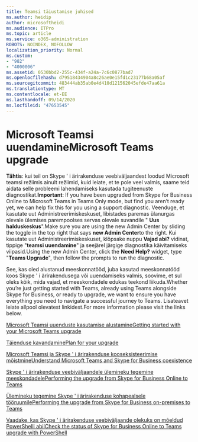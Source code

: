 ```yaml
---
title: Teamsi täiustamise juhised
ms.author: heidip
author: microsoftheidi
ms.audience: ITPro
ms.topic: article
ms.service: o365-administration
ROBOTS: NOINDEX, NOFOLLOW
localization_priority: Normal
ms.custom:
- "982"
- "4000006"
ms.assetid: 0530bbd2-255c-434f-a24a-7c6c0877bad7
ms.openlocfilehash: d79518434904a8c26ae0e15fd1c23177b68a05af
ms.sourcegitcommit: 483444ab35ab0e4d410d121562045efde47aa61a
ms.translationtype: MT
ms.contentlocale: et-EE
ms.lasthandoff: 09/14/2020
ms.locfileid: "47653545"
---
```

# <a name="microsoft-teams-upgrade"></a><span data-ttu-id="630df-102">Microsoft Teamsi uuendamine</span><span class="sxs-lookup"><span data-stu-id="630df-102">Microsoft Teams upgrade</span></span>

<span data-ttu-id="630df-103">**Tähtis**: kui teil on Skype ' i ärirakenduse veebiväljaandest loodud Microsoft teamsi režiimis ainult režiimid, kuid leiate, et te pole veel valmis, saame teid aidata selle probleemi lahendamiseks kasutada tugiteenuste diagnostikat.</span><span class="sxs-lookup"><span data-stu-id="630df-103">**Important**: If you have been upgraded from Skype for Business Online to Microsoft Teams in Teams Only mode, but find you aren’t ready yet, we can help fix this for you using a support diagnostic.</span></span> <span data-ttu-id="630df-104">Veenduge, et kasutate uut Administreerimiskeskuset, libistades paremas ülanurgas olevale ülemises parempoolses servas olevale suvandile " **Uus halduskeskus**".</span><span class="sxs-lookup"><span data-stu-id="630df-104">Make sure you are using the new Admin Center by sliding the toggle in the top right that says **new Admin Center**to the right.</span></span> <span data-ttu-id="630df-105">Kui kasutate uut Administreerimiskeskuset, klõpsake nuppu **Vajad abi?** vidinat, tippige "**teamsi uuendamine**" ja seejärel järgige diagnostika käivitamiseks viipasid.</span><span class="sxs-lookup"><span data-stu-id="630df-105">Using the new Admin Center, click the **Need Help?** widget, type "**Teams Upgrade**", then follow the prompts to run the diagnostic.</span></span>

<span data-ttu-id="630df-106">See, kas oled alustanud meeskonnatööd, juba kasutad meeskonnatööd koos Skype ' i ärirakendusega või uuendamiseks valmis, soovime, et sul oleks kõik, mida vajad, et meeskondadele edukas teekond liikuda.</span><span class="sxs-lookup"><span data-stu-id="630df-106">Whether you’re just getting started with Teams, already using Teams alongside Skype for Business, or ready to upgrade, we want to ensure you have everything you need to navigate a successful journey to Teams.</span></span> <span data-ttu-id="630df-107">Lisateavet leiate allpool olevatest linkidest.</span><span class="sxs-lookup"><span data-stu-id="630df-107">For more information please visit the links below.</span></span>

[<span data-ttu-id="630df-108">Microsoft Teamsi uuenduste kasutamise alustamine</span><span class="sxs-lookup"><span data-stu-id="630df-108">Getting started with your Microsoft Teams upgrade</span></span>](https://docs.microsoft.com/MicrosoftTeams/upgrade-start-here)

[<span data-ttu-id="630df-109">Täienduse kavandamine</span><span class="sxs-lookup"><span data-stu-id="630df-109">Plan for your upgrade</span></span>](https://docs.microsoft.com/MicrosoftTeams/upgrade-plan-journey)

[<span data-ttu-id="630df-110">Microsoft Teamsi ja Skype ' i ärirakenduse kooseksisteerimise mõistmine</span><span class="sxs-lookup"><span data-stu-id="630df-110">Understand Microsoft Teams and Skype for Business coexistence</span></span>](https://docs.microsoft.com/MicrosoftTeams/teams-and-skypeforbusiness-coexistence-and-interoperability)

[<span data-ttu-id="630df-111">Skype ' i ärirakenduse veebiväljaandele ülemineku tegemine meeskondadele</span><span class="sxs-lookup"><span data-stu-id="630df-111">Performing the upgrade from Skype for Business Online to Teams</span></span>](https://docs.microsoft.com/MicrosoftTeams/upgrade-to-teams-execute-skypeforbusinessonline)

[<span data-ttu-id="630df-112">Ülemineku tegemine Skype ' i ärirakenduse kohapealsele tööruumile</span><span class="sxs-lookup"><span data-stu-id="630df-112">Performing the upgrade from Skype for Business on-premises to Teams</span></span>](https://docs.microsoft.com/MicrosoftTeams/upgrade-to-teams-execute-skypeforbusinesshybridonprem)
 
[<span data-ttu-id="630df-113">Vaadake, kas Skype ' i ärirakenduse veebiväljaande olekuks on mõeldud PowerShelli abil</span><span class="sxs-lookup"><span data-stu-id="630df-113">Check the status of Skype for Business Online to Teams upgrade with PowerShell</span></span>](https://docs.microsoft.com/powershell/module/skype/get-csteamsupgradestatus?view=skype-ps)
